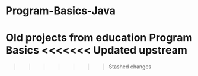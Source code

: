 # Program-Basics-Java
Old projects from education Program Basics
<<<<<<< Updated upstream
=======

>>>>>>> Stashed changes
